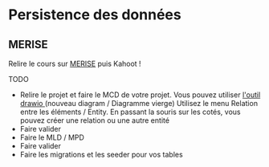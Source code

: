 # Persistence des données

## MERISE
Relire le cours sur <a href="https://mylearningspace.imt-nord-europe.fr/mod/resource/view.php?id=160" target="_blank">MERISE</a> puis Kahoot !

TODO
- Relire le projet et faire le MCD de votre projet. 
Vous pouvez utiliser <a href="https://app.diagrams.net/" target="_blank">l'outil drawio </a> (nouveau diagram / Diagramme vierge)
Utilisez le menu Relation entre les éléments / Entity. En passant la souris sur les cotés, vous pouvez créer une relation ou une autre entité
- Faire valider
- Faire le MLD / MPD 
- Faire valider
- Faire les migrations et les seeder pour vos tables
